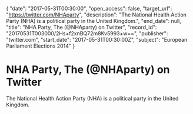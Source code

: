 {
  "date": "2017-05-31T00:30:00", 
  "open_access": false, 
  "target_url": "https://twitter.com/NHAparty", 
  "description": "The National Health Action Party (NHA) is a political party in the United Kingdom.", 
  "end_date": null, 
  "title": "NHA Party, The (@NHAparty) on Twitter", 
  "record_id": "20170531T003000/2Hs+f2xnBQ72m8Kv5993+w==", 
  "publisher": "twitter.com", 
  "start_date": "2017-05-31T00:30:00Z", 
  "subject": "European Parliament Elections 2014"
}

# NHA Party, The (@NHAparty) on Twitter

The National Health Action Party (NHA) is a political party in the United Kingdom.
